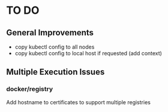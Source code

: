# TO DO

## General Improvements

* copy kubectl config to all nodes
* copy kubectl config to local host if requested (add context)

## Multiple Execution Issues

### docker/registry

Add hostname to certificates to support multiple registries
